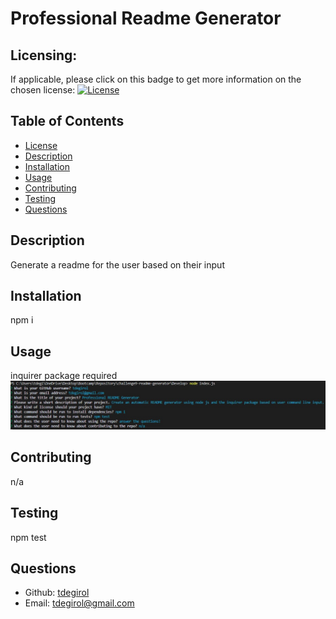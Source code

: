 # Professional Readme Generator

  <a id="license"></a>
  ## Licensing:
  If applicable, please click on this badge to get more information on the chosen license:
  [![License](https://img.shields.io/badge/license-Apache_2.0-blue)](https://opensource.org/licenses/Apache_2.0)

  ## Table of Contents
  - [License](#license)
  - [Description](#description)
  - [Installation](#install)
  - [Usage](#usage)
  - [Contributing](#contributions)
  - [Testing](#tests)
  - [Questions](#questions)

  <a id="description"></a>
  ## Description
  Generate a readme for the user based on their input

  <a id="install"></a>
  ## Installation 
  npm i

  <a id="usage"></a>
  ## Usage 
  inquirer package required
  ![Media-Queries-Image](./utils/usage-image.jpg)

  <a id="contributions"></a>
  ## Contributing
  n/a

  <a id="tests"></a>
  ## Testing
  npm test

  <a id="questions"></a>
  ## Questions 
  - Github: [tdegirol](https://github.com/tdegirol)
  - Email: tdegirol@gmail.com
